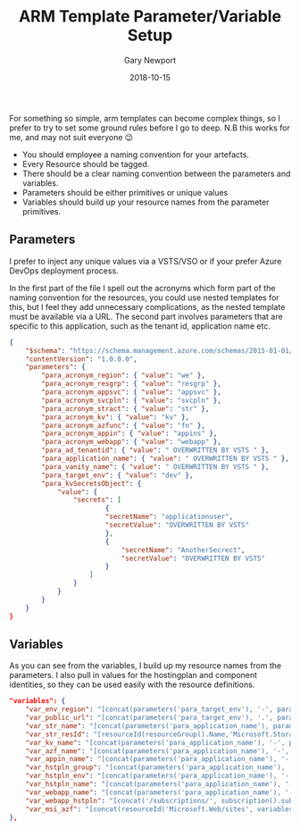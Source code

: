 ﻿---
layout: post
title: ARM Template Parameter/Variable Setup
image: /images/ArmTemplate.jpg
categories: [Azure, Arm Templates]
author: "Gary Newport"
date: 2018-10-15
---

For something so simple, arm templates can become complex things, so I prefer to try to set some ground rules before I go to deep.
N.B this works for me, and may not suit everyone 😉

* You should employee a naming convention for your artefacts.
* Every Resource should be tagged.
* There should be a clear naming convention between the parameters and variables.
* Parameters should be either primitives or unique values
* Variables should build up your resource names from the parameter primitives.

## Parameters
I prefer to inject any unique values via a VSTS/VSO or if your prefer Azure DevOps deployment process.

In the first part of the file I spell out the acronyms which form part of the naming convention for the resources, you could use nested templates for this, but I feel they add unnecessary complications, as the nested template must be available via a URL.
The second part involves parameters that are specific to this application, such as the tenant id, application name etc.

```json
{
	"$schema": "https://schema.management.azure.com/schemas/2015-01-01/deploymentParameters.json#",
	"contentVersion": "1.0.0.0",
	"parameters": {
		"para_acronym_region": { "value": "we" },
		"para_acronym_resgrp": { "value": "resgrp" },
		"para_acronym_appsvc": { "value": "appsvc" },
		"para_acronym_svcpln": { "value": "svcpln" },
		"para_acronym_stract": { "value": "str" },
		"para_acronym_kv": { "value": "kv" },
		"para_acronym_azfunc": { "value": "fn" },
		"para_acronym_appin": { "value": "appins" },
		"para_acronym_webapp": { "value": "webapp" },
		"para_ad_tenantid": { "value": " OVERWRITTEN BY VSTS " },
		"para_application_name": { "value": " OVERWRITTEN BY VSTS " },
		"para_vanity_name": { "value": " OVERWRITTEN BY VSTS " },
		"para_target_env": { "value": "dev" },
		"para_kvSecretsObject": {
			"value": {
				"secrets": [
						{
						"secretName": "applicationuser",
						"secretValue": "OVERWRITTEN BY VSTS"
						},
						{
							"secretName": "AnotherSecrect",
							"secretValue": "OVERWRITTEN BY VSTS"
						}
					]
				}
			}
		}
	}
}
```

## Variables
As you can see from the variables, I build up my resource names from the parameters.
I also pull in values for the hostingplan and component identities, so they can be used easily with the resource definitions.

```json
"variables": {
	"var_env_region": "[concat(parameters('para_target_env'), '-', parameters('para_acronym_region'))]",
	"var_public_url": "[concat(parameters('para_target_env'), '.', parameters('para_application_name'), '.', parameters('para_vanity_name'))]",
	"var_str_name": "[concat(parameters('para_application_name'), parameters('para_acronym_stract'), parameters('para_target_env'), parameters('para_acronym_region'))]",
	"var_str_resId": "[resourceId(resourceGroup().Name,'Microsoft.Storage/storageAccounts', variables('var_str_name'))]",
	"var_kv_name": "[concat(parameters('para_application_name'), '-', parameters('para_acronym_kv'), '-', variables('var_env_region'))]",
	"var_azf_name": "[concat(parameters('para_application_name'), '-', parameters('para_acronym_azfunc'),'-', variables('var_env_region'))]",
	"var_appin_name": "[concat(parameters('para_application_name'), '-', parameters('para_acronym_appin'),'-', variables('var_env_region'))]",
	"var_hstpln_group": "[concat(parameters('para_application_name'), '-', parameters('para_acronym_resgrp'), '-', variables('var_env_region'))]",
	"var_hstpln_env": "[concat(parameters('para_application_name'), '-', parameters('para_acronym_appsvc'), '-', variables('var_env_region'))]",
	"var_hstpln_name": "[concat(parameters('para_application_name'), '-', parameters('para_acronym_svcpln'), '-', variables('var_env_region'))]",
	"var_webapp_name": "[concat(parameters('para_application_name'), '-' ,parameters('para_acronym_webapp'),'-', variables('var_env_region'))]",
	"var_webapp_hstpln": "[concat('/subscriptions/', subscription().subscriptionId, '/resourceGroups/', variables('var_hstpln_group'), '/providers/Microsoft.Web/serverfarms/', variables('var_hstpln_name'))]",
	"var_msi_azf": "[concat(resourceId('Microsoft.Web/sites', variables('var_azf_name')),'/providers/Microsoft.ManagedIdentity/Identities/default')]"
},
```


